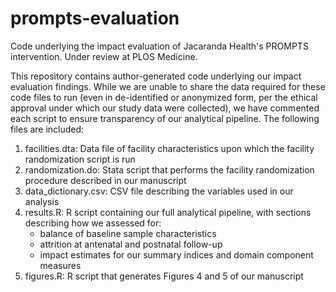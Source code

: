 # prompts-evaluation
Code underlying the impact evaluation of Jacaranda Health's PROMPTS intervention. Under review at PLOS Medicine.

This repository contains author-generated code underlying our impact evaluation findings. While we are unable to share the data required for these code files to run (even in de-identified or anonymized form, per the ethical approval under which our study data were collected), we have commented each script to ensure transparency of our analytical pipeline. The following files are included:

1. facilities.dta: Data file of facility characteristics upon which the facility randomization script is run
2. randomization.do: Stata script that performs the facility randomization procedure described in our manuscript
3. data_dictionary.csv: CSV file describing the variables used in our analysis
4. results.R: R script containing our full analytical pipeline, with sections describing how we assessed for:
   - balance of baseline sample characteristics
   - attrition at antenatal and postnatal follow-up
   - impact estimates for our summary indices and domain component measures
5. figures.R: R script that generates Figures 4 and 5 of our manuscript
